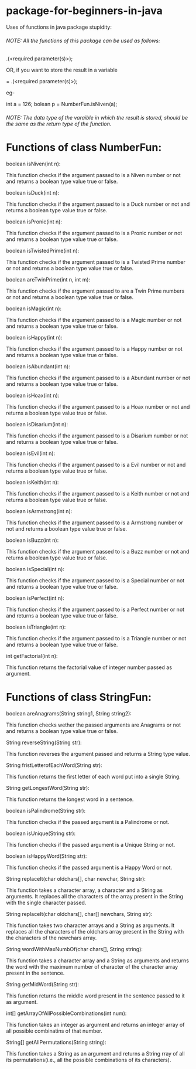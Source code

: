# package-for-beginners-in-java

Uses of functions in java package stupidity:

                                            

###### NOTE: All the functions of this package can be used as follows:

<class name>.<function name>(<required parameter(s)>);

OR, if you want to store the result in a variable

<data type> <variable name> = <class name>.<function name>(<required parameter(s)>);

eg-

int a = 126;
bolean p = NumberFun.isNiven(a);

###### NOTE: The data type of the varaible in which the result is stored, should be the same as the return type of the function.

                                                       

# Functions of class NumberFun:

boolean isNiven(int n):

This function checks if the argument passed to is a Niven number or not and returns a boolean type value true or false.

boolean isDuck(int n):

This function checks if the argument passed to is a Duck number or not and returns a boolean type value true or false.

boolean isPronic(int n):

This function checks if the argument passed to is a Pronic number or not and returns a boolean type value true or false.

boolean isTwistedPrime(int n):

This function checks if the argument passed to is a Twisted Prime number or not and returns a boolean type value true or false.

boolean areTwinPrime(int n, int m):

This function checks if the argument passed to are a Twin Prime numbers or not and returns a boolean type value true or false.

boolean isMagic(int n):

This function checks if the argument passed to is a Magic number or not and returns a boolean type value true or false.

boolean isHappy(int n):

This function checks if the argument passed to is a Happy number or not and returns a boolean type value true or false.

boolean isAbundant(int n):

This function checks if the argument passed to is a Abundant number or not and returns a boolean type value true or false.

boolean isHoax(int n):

This function checks if the argument passed to is a Hoax number or not and returns a boolean type value true or false.

boolean isDisarium(int n):

This function checks if the argument passed to is a Disarium number or not and returns a boolean type value true or false.

boolean isEvil(int n):

This function checks if the argument passed to is a Evil number or not and returns a boolean type value true or false.

boolean isKeith(int n):

This function checks if the argument passed to is a Keith number or not and returns a boolean type value true or false.

boolean isArmstrong(int n):

This function checks if the argument passed to is a Armstrong number or not and returns a boolean type value true or false.

boolean isBuzz(int n):

This function checks if the argument passed to is a Buzz number or not and returns a boolean type value true or false.

boolean isSpecial(int n):

This function checks if the argument passed to is a Special number or not and returns a boolean type value true or false.

boolean isPerfect(int n):

This function checks if the argument passed to is a Perfect number or not and returns a boolean type value true or false.

boolean isTriangle(int n):

This function checks if the argument passed to is a Triangle number or not and returns a boolean type value true or false.

int getFactorial(int n):

This function returns the factorial value of integer number passed as argument.

                                                      

# Functions of class StringFun:

boolean areAnagrams(String string1, String string2):

This function checks wether the passed arguments are Anagrams or not and returns a boolean type value true or false.

String reverseString(String str):

This function reverses the argument passed and returns a String type value.

String fristLetterofEachWord(String str):

This function returns the first letter of each word put into a single String.

String getLongestWord(String str):

This function returns the longest word in a sentence.

boolean isPalindrome(String str):

This function checks if the passed argument is a Palindrome or not.

boolean isUnique(String str):

This function checks if the passed argument is a Unique String or not.

boolean isHappyWord(String str):

This function checks if the passed argument is a Happy Word or not.

String replaceIt(char oldchars[], char newchar, String str):

This function takes a character array, a character and a String as arguments. It replaces all the characters of the array present in the String with the single character passed.

String replaceIt(char oldchars[], char[] newchars, String str):

This function takes two character arrays and a String as arguments. It replaces all the characters of the oldchars array present in the String with the characters of the newchars array.

String wordWithMaxNumbOf(char chars[], String string):

This function takes a character array and a String as arguments and returns the word with the maximum number of character of the character array present in the sentence.

String getMidWord(String str):

This function returns the middle word present in the sentence passed to it as argument.

int[] getArrayOfAllPossibleCombinations(int num):

This function takes an integer as argument and returns an integer array of all possible combinatins of that number.

String[] getAllPermutations(String string):

This function takes a String as an argument and returns a String rray of all its permutations(i.e., all the possible combinations of its characters).
